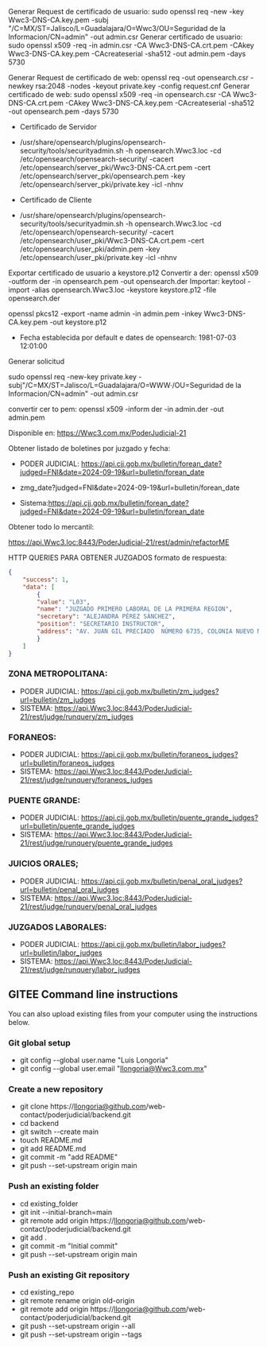 Generar Request de certificado de usuario:
sudo openssl req -new -key Wwc3-DNS-CA.key.pem -subj "/C=MX/ST=Jalisco/L=Guadalajara/O=Wwc3/OU=Seguridad de la Informacion/CN=admin" -out admin.csr
Generar certificado de usuario:
sudo openssl x509 -req -in admin.csr -CA Wwc3-DNS-CA.crt.pem -CAkey Wwc3-DNS-CA.key.pem -CAcreateserial -sha512 -out admin.pem -days 5730

Generar Request de certificado de web:
openssl req -out opensearch.csr -newkey rsa:2048 -nodes -keyout private.key -config request.cnf
Generar certificado de web:
sudo openssl x509 -req -in opensearch.csr -CA Wwc3-DNS-CA.crt.pem -CAkey Wwc3-DNS-CA.key.pem -CAcreateserial -sha512 -out opensearch.pem -days 5730

* Certificado de Servidor 
- /usr/share/opensearch/plugins/opensearch-security/tools/securityadmin.sh -h opensearch.Wwc3.loc -cd /etc/opensearch/opensearch-security/ -cacert /etc/opensearch/server_pki/Wwc3-DNS-CA.crt.pem -cert /etc/opensearch/server_pki/opensearch.pem -key /etc/opensearch/server_pki/private.key -icl -nhnv
* Certificado de Cliente
- /usr/share/opensearch/plugins/opensearch-security/tools/securityadmin.sh -h opensearch.Wwc3.loc -cd /etc/opensearch/opensearch-security/ -cacert /etc/opensearch/user_pki/Wwc3-DNS-CA.crt.pem -cert /etc/opensearch/user_pki/admin.pem -key /etc/opensearch/user_pki/private.key -icl -nhnv

Exportar certificado de usuario a keystore.p12
Convertir a der: openssl x509 -outform der -in opensearch.pem -out opensearch.der
Importar: keytool -import -alias opensearch.Wwc3.loc -keystore keystore.p12 -file opensearch.der

openssl pkcs12 -export -name admin -in admin.pem  -inkey Wwc3-DNS-CA.key.pem -out keystore.p12

- Fecha establecida por default e dates de opensearch: 1981-07-03 12:01:00

Generar solicitud

sudo openssl req -new-key private.key -subj"/C=MX/ST=Jalisco/L=Guadalajara/O=WWW·/OU=Seguridad de la Informacion/CN=admin" -out admin.csr

convertir cer to pem: openssl x509 -inform der -in admin.der -out admin.pem


Disponible en: https://Wwc3.com.mx/PoderJudicial-21

Obtener listado de boletines por juzgado y fecha:

- PODER JUDICIAL: https://api.cjj.gob.mx/bulletin/forean_date?judged=FNI&date=2024-09-19&url=bulletin/forean_date
- zmg_date?judged=FNI&date=2024-09-19&url=bulletin/forean_date

- Sistema:https://api.cjj.gob.mx/bulletin/forean_date?judged=FNI&date=2024-09-19&url=bulletin/forean_date

Obtener todo lo mercantil:

https://api.Wwc3.loc:8443/PoderJudicial-21/rest/admin/refactorME


HTTP QUERIES PARA OBTENER JUZGADOS formato de respuesta:

```JSON
{
    "success": 1,
    "data": [
        {
        "value": "L03",
        "name": "JUZGADO PRIMERO LABORAL DE LA PRIMERA REGION",
        "secretary": "ALEJANDRA PÉREZ SÁNCHEZ",
        "position": "SECRETARIO INSTRUCTOR",
        "address": "AV. JUAN GIL PRECIADO  NÚMERO 6735, COLONIA NUEVO MÉXICO, C.P. 45138"
        }
    ]
}
```

### ZONA METROPOLITANA:

- PODER JUDICIAL: https://api.cjj.gob.mx/bulletin/zm_judges?url=bulletin/zm_judges
- SISTEMA: https://api.Wwc3.loc:8443/PoderJudicial-21/rest/judge/runquery/zm_judges

### FORANEOS:

- PODER JUDICIAL: https://api.cjj.gob.mx/bulletin/foraneos_judges?url=bulletin/foraneos_judges
- SISTEMA: https://api.Wwc3.loc:8443/PoderJudicial-21/rest/judge/runquery/foraneos_judges

### PUENTE GRANDE:

- PODER JUDICIAL: https://api.cjj.gob.mx/bulletin/puente_grande_judges?url=bulletin/puente_grande_judges
- SISTEMA: https://api.Wwc3.loc:8443/PoderJudicial-21/rest/judge/runquery/puente_grande_judges

### JUICIOS ORALES;

- PODER JUDICIAL: https://api.cjj.gob.mx/bulletin/penal_oral_judges?url=bulletin/penal_oral_judges
- SISTEMA: https://api.Wwc3.loc:8443/PoderJudicial-21/rest/judge/runquery/penal_oral_judges

### JUZGADOS LABORALES:

- PODER JUDICIAL: https://api.cjj.gob.mx/bulletin/labor_judges?url=bulletin/labor_judges
- SISTEMA: https://api.Wwc3.loc:8443/PoderJudicial-21/rest/judge/runquery/labor_judges

## GITEE Command line instructions

You can also upload existing files from your computer using the instructions below.

### Git global setup

- git config --global user.name "Luis Longoria"
- git config --global user.email "llongoria@Wwc3.com.mx"

### Create a new repository

- git clone https://llongoria@github.com/web-contact/poderjudicial/backend.git
- cd backend
- git switch --create main
- touch README.md
- git add README.md
- git commit -m "add README"
- git push --set-upstream origin main

### Push an existing folder

- cd existing_folder
- git init --initial-branch=main
- git remote add origin https://llongoria@github.com/web-contact/poderjudicial/backend.git
- git add .
- git commit -m "Initial commit"
- git push --set-upstream origin main

### Push an existing Git repository

- cd existing_repo
- git remote rename origin old-origin
- git remote add origin https://llongoria@github.com/web-contact/poderjudicial/backend.git
- git push --set-upstream origin --all
- git push --set-upstream origin --tags
